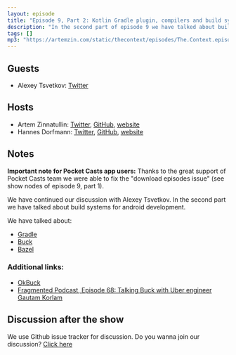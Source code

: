 ```yaml
---
layout: episode
title: "Episode 9, Part 2: Kotlin Gradle plugin, compilers and build systems with Alexey Tsvetkov"
description: "In the second part of episode 9 we have talked about build systems for android development: Gradle, Buck and Bazel"
tags: []
mp3: "https://artemzin.com/static/thecontext/episodes/The.Context.episode.9.part2.mp3"
---
```


## Guests

* Alexey Tsvetkov: [Twitter](https://twitter.com/tsvtkv)

## Hosts

* Artem Zinnatullin: [Twitter](https://twitter.com/artemzin), [GitHub](https://github.com/artem-zinnatullin), [website](https://artemzin.com)
* Hannes Dorfmann: [Twitter](https://twitter.com/sockeqwe), [GitHub](https://github.com/sockeqwe), [website](http://hannesdorfmann.com)

## Notes

**Important note for Pocket Casts app users:**
Thanks to the great support of Pocket Casts team we were able to fix the "download episodes issue" (see show nodes of episode 9, part 1).

We have continued our discussion with Alexey Tsvetkov. In the second part we have talked about build systems for android development.

We have talked about:

 - [Gradle](https://gradle.org)
 - [Buck](https://buckbuild.com)
 - [Bazel](https://bazel.build)

### Additional links:

 - [OkBuck](https://github.com/uber/okbuck)
 - [Fragmented Podcast, Episode 68: Talking Buck with Uber engineer Gautam Korlam](http://fragmentedpodcast.com/episodes/68/)


## Discussion after the show
We use Github issue tracker for discussion. Do you wanna join our discussion? [Click here](https://github.com/artem-zinnatullin/TheContext-Podcast/issues/62)